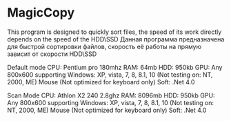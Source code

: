 # MagicCopy
This program is designed to quickly sort files, the speed of its work directly depends on the speed of the HDD\SSD 
Данная программа предназначена для быстрой сортировки файлов, скорость её работы на прямую зависит от скорости HDD\SSD

Default mode
CPU: Pentium pro 180mhz
RAM: 64mb
HDD: 950kb
GPU: Any 800x600 supporting 
Windows: XP, vista, 7, 8, 8.1, 10 (Not testing on: NT, 2000, ME)
Mouse (Not optimized for keyboard only)
Soft: .Net 4.0

Scan Mode 
CPU: Athlon X2 240 2.8ghz
RAM: 8096mb
HDD: 950kb
GPU: Any 800x600 supporting
Windows: XP, vista, 7, 8, 8.1, 10 (Not testing on: NT, 2000, ME)
Mouse (Not optimized for keyboard only)
Soft: .Net 4.0
